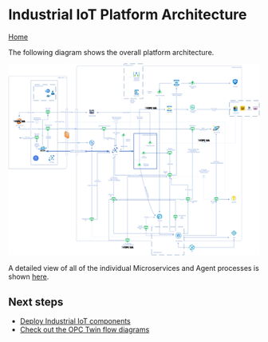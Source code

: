 # Industrial IoT Platform Architecture

[Home](readme.md)

The following diagram shows the overall platform architecture.

![architecture](media/architecture.svg)

A detailed view of all of the individual Microservices and Agent processes is shown [here](architecture-details.md).

## Next steps

* [Deploy Industrial IoT components](deploy/readme.md)
* [Check out the OPC Twin flow diagrams](architecture-flow.md)
